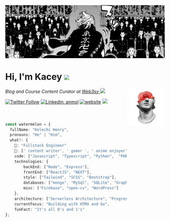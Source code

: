 <div align="center">
  <img  alt="Toman Herobanner"  src="https://github.com/kelech1/kelech1/blob/main/Banner.jpg">
</div>

# Hi, I'm Kacey  <img src="https://media.giphy.com/media/VgCDAzcKvsR6OM0uWg/giphy.gif" width="40">  &nbsp;
<img align="right" width="120" src="https://github.com/kelech1/kelech1/blob/main/davidxflower.gif" />
<p><em>Blog and Course Content Curator at <a href="https://www.web3sy.com/" target="_blank">Web3sy
</a><img src="https://media.giphy.com/media/WUlplcMpOCEmTGBtBW/giphy.gif" width="30"> 
</em></p>

[![Twitter Follow](https://img.shields.io/twitter/follow/0xkacey?label=Follow)](https://twitter.com/intent/follow?screen_name=0xkacey)
[![Linkedin: anmol](https://img.shields.io/badge/-Kacey-blue?style=flat-square&logo=Linkedin&logoColor=white&link=https://www.linkedin.com/in/kelechi-henry/)](https://www.linkedin.com/in/kelechi-henry/)
[![website](https://img.shields.io/badge/Website-46a2f1.svg?&style=flat-square&logo=Google-Chrome&logoColor=white&link=https://kacey.vercel.app/)](https://kacey.vercel.app/)
![](https://visitor-badge.glitch.me/badge?page_id=kelech1.kelech1)


&nbsp;

###

```typescript
const watermelon = {
  fullName: "Kelechi Henry",
  pronouns: "He" | "Him",
  what?: {
    🔆: "Fullstack Engineer"
    🌙: [' content writer', ' gamer ', ' anime enjoyer',' food connoisseur', 'average grass toucher'],
    code: ["Javascript", "Typescript", "Python",  "PHP", "Go"],
    technologies: {
        backEnd: ["Node", "Express"],
        frontEnd: ["ReactJS", "NEXT"],
        style: ["Tailwind", "SCSS", "Bootstrap"],
        databases: ["mongo", "MySql", "SQLite", "GraphQL", "PostgreSQL"],
        misc: ["Firebase", "open-cv", "WordPress"]
    },
    architecture: ["Serverless Architecture", "Progressive web applications", "Single page applications"],
    currentFocus: "Building with HTMX and Go",
    funFact: "It's all 0's and 1's"
};
```
 &nbsp;



 


  



